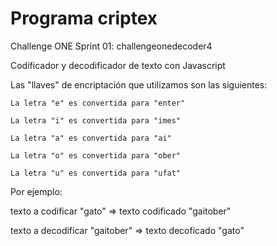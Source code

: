 # Programa criptex

Challenge ONE Sprint 01: challengeonedecoder4 

Codificador y decodificador de texto con Javascript


Las "llaves" de encriptación que utilizamos son las siguientes:

`La letra "e" es convertida para "enter"`

`La letra "i" es convertida para "imes"`

`La letra "a" es convertida para "ai"`

`La letra "o" es convertida para "ober"`

`La letra "u" es convertida para "ufat"`

Por ejemplo:

texto a codificar   "gato"    =>    texto codificado    "gaitober" 
                          
texto a decodificar "gaitober"  =>  texto decoficado    "gato"
                      
